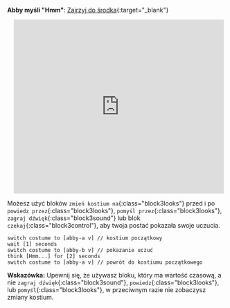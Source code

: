 **Abby myśli "Hmm"**: [Zajrzyj do środka](https://scratch.mit.edu/projects/498767227/editor){:target="_blank"}
<div class="scratch-preview" style="margin-left: 15px;">
  <iframe allowtransparency="true" width="485" height="402" src="https://scratch.mit.edu/projects/embed/498767227/?autostart=false" frameborder="0"></iframe>
</div>

Możesz użyć bloków `zmień kostium na`{:class="block3looks"} przed i po `powiedz przez`{:class="block3looks"}, `pomyśl przez`{:class="block3looks"}, `zagraj dźwięk`{:class="block3sound"} lub blok `czekaj`{:class="block3control"}, aby twoja postać pokazała swoje uczucia.

```blocks3
switch costume to [abby-a v] // kostium początkowy
wait [1] seconds
switch costume to [abby-b v] // pokazanie uczuć
think [Hmm...] for [2] seconds
switch costume to [abby-a v] // powrót do kostiumu początkowego
```

**Wskazówka:** Upewnij się, że używasz bloku, który ma wartość czasową, a nie `zagraj dźwięk`{:class="block3sound"}, `powiedz`{:class="block3looks"}, lub `pomyśl`{:class="block3looks"}, w przeciwnym razie nie zobaczysz zmiany kostium.

